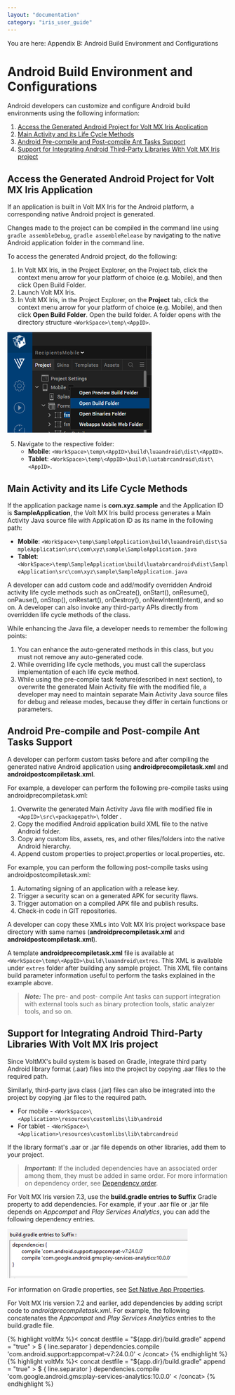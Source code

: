 ```yaml
---
layout: "documentation"
category: "iris_user_guide"
---
```

                         

You are here: Appendix B: Android Build Environment and Configurations

Android Build Environment and Configurations
============================================

Android developers can customize and configure Android build environments using the following information:

1.  [Access the Generated Android Project for Volt MX Iris Application](#access-the-generated-android-project-for-application)
2.  [Main Activity and its Life Cycle Methods](#main-activity-and-its-life-cycle-methods)
3.  [Android Pre-compile and Post-compile Ant Tasks Support](#android-pre-compile-and-post-compile-ant-tasks-support)
4.  [Support for Integrating Android Third-Party Libraries With Volt MX Iris project](#support-for-integrating-android-third-party-libraries-with-project)

Access the Generated Android Project for Volt MX Iris Application
-----------------------------------------------------------------------

If an application is built in Volt MX Iris for the Android platform, a corresponding native Android project is generated.

Changes made to the project can be compiled in the command line using `gradle assembleDebug`, `gradle assembleRelease` by navigating to the native Android application folder in the command line.

To access the generated Android project, do the following: 

1.  In Volt MX Iris, in the Project Explorer, on the Project tab, click the context menu arrow for your platform of choice (e.g. Mobile), and then click Open Build Folder.
2.  Launch Volt MX Iris.
3.  In Volt MX Iris, in the Project Explorer, on the **Project** tab, click the context menu arrow for your platform of choice (e.g. Mobile), and then click **Open Build Folder**. Open the build folder. A folder opens with the directory structure `<WorkSpace>\temp\<AppID>`.

![](Resources/Images/OpenBuildFolder.png)

5.  Navigate to the respective folder: 
    *   **Mobile**: `<WorkSpace>\temp\<AppID>\build\luaandroid\dist\<AppID>`.
    *   **Tablet**: `<WorkSpace>\temp\<AppID>\build\luatabrcandroid\dist\<AppID>`.

Main Activity and its Life Cycle Methods
----------------------------------------

If the application package name is **com.xyz.sample** and the Application ID is **SampleApplication**, the Volt MX Iris build process generates a Main Activity Java source file with Application ID as its name in the following path: 

*   **Mobile**: `<WorkSpace>\temp\SampleApplication\build\luaandroid\dist\SampleApplication\src\com\xyz\sample\SampleApplication.java`
*   **Tablet**:  `<WorkSpace>\temp\SampleApplication\build\luatabrcandroid\dist\SampleApplication\src\com\xyz\sample\SampleApplication.java`

A developer can add custom code and add/modify overridden Android activity life cycle methods such as onCreate(), onStart(), onResume(), onPause(), onStop(), onRestart(), onDestroy(), onNewIntent(Intent), and so on. A developer can also invoke any third-party APIs directly from overridden life cycle methods of the class.

While enhancing the Java file, a developer needs to remember the following points: 

1.  You can enhance the auto-generated methods in this class, but you must not remove any auto-generated code.
2.  While overriding life cycle methods, you must call the superclass implementation of each life cycle method.
3.  While using the pre-compile task feature(described in next section), to overwrite the generated Main Activity file with the modified file, a developer may need to maintain separate Main Activity Java source files for debug and release modes, because they differ in certain functions or parameters.

Android Pre-compile and Post-compile Ant Tasks Support
------------------------------------------------------

A developer can perform custom tasks before and after compiling the generated native Android application using **androidprecompiletask.xml** and **androidpostcompiletask.xml**.

For example, a developer can perform the following pre-compile tasks using androidprecompiletask.xml: 

1.  Overwrite the generated Main Activity Java file with modified file in `<AppID>\src\<packagepath>\` folder .
2.  Copy the modified Android application build XML file to the native Android folder.
3.  Copy any custom libs, assets, res, and other files/folders into the native Android hierarchy.
4.  Append custom properties to project.properties or local.properties, etc.

For example, you can perform the following post-compile tasks using androidpostcompiletask.xml: 

1.  Automating signing of an application with a release key.
2.  Trigger a security scan on a generated APK for security flaws.
3.  Trigger automation on a compiled APK file and publish results.
4.  Check-in code in GIT repositories.

A developer can copy these XMLs into Volt MX Iris project workspace base directory with same names (**androidprecompiletask.xml** and **androidpostcompiletask.xml**).

A template **androidprecompiletask.xml** file is available at `<WorkSpace>\temp\<AppID>\build\luaandroid\extres`. This XML is available under `extres` folder after building any sample project. This XML file contains build parameter information useful to perform the tasks explained in the example above.

> **_Note:_** The pre- and post- compile Ant tasks can support integration with external tools such as binary protection tools, static analyzer tools, and so on.

Support for Integrating Android Third-Party Libraries With Volt MX Iris project
-------------------------------------------------------------------------------------

Since VoltMX's build system is based on Gradle, integrate third party Android library format (.aar) files into the project by copying .aar files to the required path.

Similarly, third-party java class (.jar) files can also be integrated into the project by copying .jar files to the required path.

*   For mobile - `<WorkSpace>\<Application>\resources\customlibs\lib\android`
*   For tablet - `<WorkSpace>\<Application>\resources\customlibs\lib\tabrcandroid`

If the library format's .aar or .jar file depends on other libraries, add them to your project.

> **_Important:_** If the included dependencies have an associated order among them, they must be added in same order. For more information on dependency order, see [Dependency order](https://developer.android.com/studio/build/dependencies.html#dependency_order).

For Volt MX Iris version 7.3, use the **build.gradle entries to Suffix** Gradle property to add dependencies. For example, if your .aar file or .jar file depends on _Appcompat_ and _Play Services Analytics_, you can add the following dependency entries.

![](Resources/Images/ThirdPartyLibraries.png)

For information on Gradle properties, see [Set Native App Properties](Native_App_Properties.html).

For Volt MX Iris version 7.2 and earlier, add dependencies by adding script code to _androidprecompiletask.xml_. For example, the following concatenates the _Appcompat_ and _Play Services Analytics_ entries to the build.gradle file.

{% highlight voltMx %}< concat destfile = "${app.dir}/build.gradle"
append = "true" > $ {
    line.separator
}
dependencies.compile 'com.android.support:appcompat-v7:24.0.0' < /concat>
{% endhighlight %}{% highlight voltMx %}< concat destfile = "${app.dir}/build.gradle"
append = "true" > $ {
    line.separator
}
dependencies.compile 'com.google.android.gms:play-services-analytics:10.0.0' < /concat>
{% endhighlight %}
